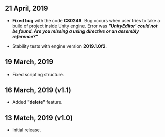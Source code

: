 ## 21 April, 2019
* **Fixed bug** with the code **CS0246**. Bug occurs when user tries to take a build of project inside Unity engine.
Error was **_"UnityEditor' could not be found. Are you missing a using directive or an assembly reference?"_**

* Stability tests with engine version **2019.1.0f2**.

## 19 March, 2019
* Fixed scripting structure.

## 16 March, 2019 (v1.1)
* Added **"delete"** feature.

## 13 Match, 2019 (v1.0)
* Initial release.
